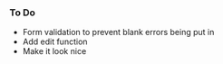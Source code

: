 ### To Do

- Form validation to prevent blank errors being put in
- Add edit function
- Make it look nice
